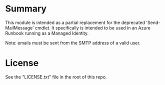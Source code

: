 # Summary

This module is intended as a partial replacement for the deprecated 'Send-MailMessage' cmdlet. It specifically is intended to be used in an Azure Runbook running as a Managed Identity.

Note: emails must be sent from the SMTP address of a valid user.

# License

See the "LICENSE.txt" file in the root of this repo.